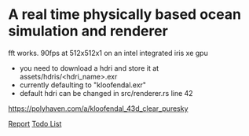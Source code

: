 # A real time physically based ocean simulation and renderer

fft works. 90fps at 512x512x1 on an intel integrated iris xe gpu

- you need to download a hdri and store it at assets/hdris/<hdri_name>.exr
- currently defaulting to "kloofendal.exr"
- default hdri can be changed in src/renderer.rs line 42

https://polyhaven.com/a/kloofendal_43d_clear_puresky

[Report](paperwork.pdf)
[Todo List](todo.md)
